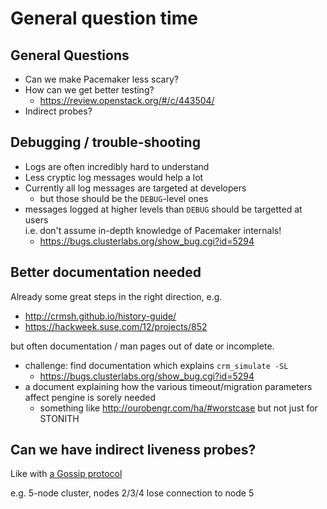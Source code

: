<!-- .slide: data-state="section-break" id="general-question-section" data-menu-title="General questions" data-timing="5" -->
# General question time


<!-- .slide: data-state="normal" id="general-questions" data-menu-title="Question menu" data-timing="40" -->
## General Questions

*   <!-- .element: class="fragment" -->
    Can we make Pacemaker less scary?
*   <!-- .element: class="fragment" -->
    How can we get better testing?
    *   https://review.openstack.org/#/c/443504/
*   <!-- .element: class="fragment" -->
    Indirect probes?


<!-- .slide: data-state="normal" id="debugging" data-menu-title="Debugging" data-timing="40" -->
## Debugging / trouble-shooting

*   <!-- .element: class="fragment" -->
    Logs are often incredibly hard to understand
*   <!-- .element: class="fragment" -->
    Less cryptic log messages would help a lot
*   <!-- .element: class="fragment" -->
    Currently all log messages are targeted at developers
    *  but those should be the `DEBUG`-level ones
*   <!-- .element: class="fragment" -->
    messages logged at higher levels than `DEBUG` should be targetted at users
    <br/> i.e. don't assume in-depth knowledge of Pacemaker internals!
    *   https://bugs.clusterlabs.org/show_bug.cgi?id=5294


<!-- .slide: data-state="normal" id="docs" data-menu-title="Documentation" data-timing="40" -->
## Better documentation needed

Already some great steps in the right direction, e.g.

*   http://crmsh.github.io/history-guide/
*   https://hackweek.suse.com/12/projects/852

but often documentation / man pages out of date or incomplete.

*   <!-- .element: class="fragment" -->
    challenge: find documentation which explains `crm_simulate -SL`
    *   https://bugs.clusterlabs.org/show_bug.cgi?id=5294
*   <!-- .element: class="fragment" -->
    a document explaining how the various timeout/migration parameters affect pengine is sorely needed
    *   something like http://ourobengr.com/ha/#worstcase but not just for STONITH


<!-- .slide: data-state="normal" id="indirect-probes" data-menu-title="Indirect probes" data-timing="40" -->
## Can we have indirect liveness probes?

Like with [a Gossip protocol](https://en.wikipedia.org/wiki/Gossip_protocol)

e.g. 5-node cluster, nodes 2/3/4 lose connection to node 5
